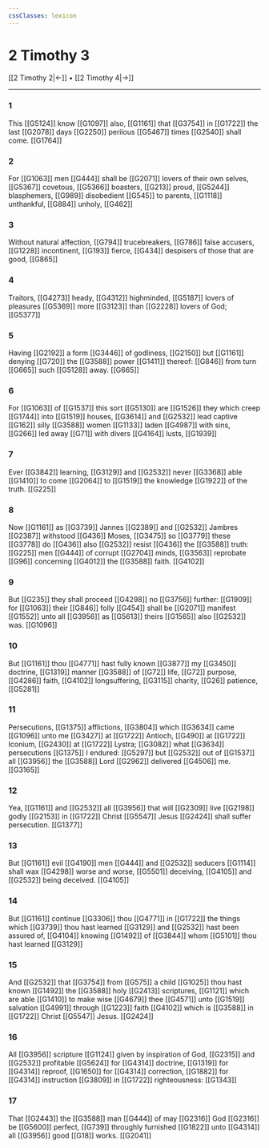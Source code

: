 ```yaml
---
cssClasses: lexicon
---
```

# 2 Timothy 3

[[2 Timothy 2|←]] • [[2 Timothy 4|→]]

---

### 1
This [[G5124]] know [[G1097]] also, [[G1161]] that [[G3754]] in [[G1722]] the last [[G2078]] days [[G2250]] perilous [[G5467]] times [[G2540]] shall come. [[G1764]]

### 2
For [[G1063]] men [[G444]] shall be [[G2071]] lovers of their own selves, [[G5367]] covetous, [[G5366]] boasters, [[G213]] proud, [[G5244]] blasphemers, [[G989]] disobedient [[G545]] to parents, [[G1118]] unthankful, [[G884]] unholy, [[G462]]

### 3
Without natural affection, [[G794]] trucebreakers, [[G786]] false accusers, [[G1228]] incontinent, [[G193]] fierce, [[G434]] despisers of those that are good, [[G865]]

### 4
Traitors, [[G4273]] heady, [[G4312]] highminded, [[G5187]] lovers of pleasures [[G5369]] more [[G3123]] than [[G2228]] lovers of God; [[G5377]]

### 5
Having [[G2192]] a form [[G3446]] of godliness, [[G2150]] but [[G1161]] denying [[G720]] the [[G3588]] power [[G1411]] thereof: [[G846]] from turn [[G665]] such [[G5128]] away. [[G665]]

### 6
For [[G1063]] of [[G1537]] this sort [[G5130]] are [[G1526]] they which creep [[G1744]] into [[G1519]] houses, [[G3614]] and [[G2532]] lead captive [[G162]]  silly [[G3588]] women [[G1133]] laden [[G4987]] with sins, [[G266]] led away [[G71]] with divers [[G4164]] lusts, [[G1939]]

### 7
Ever [[G3842]] learning, [[G3129]] and [[G2532]] never [[G3368]] able [[G1410]] to come [[G2064]] to [[G1519]] the knowledge [[G1922]] of the truth. [[G225]]

### 8
Now [[G1161]] as [[G3739]] Jannes [[G2389]] and [[G2532]] Jambres [[G2387]] withstood [[G436]] Moses, [[G3475]] so [[G3779]] these [[G3778]] do [[G436]] also [[G2532]] resist [[G436]] the [[G3588]] truth: [[G225]] men [[G444]] of corrupt [[G2704]] minds, [[G3563]] reprobate [[G96]] concerning [[G4012]] the [[G3588]] faith. [[G4102]]

### 9
But [[G235]] they shall proceed [[G4298]] no [[G3756]] further: [[G1909]] for [[G1063]] their [[G846]] folly [[G454]] shall be [[G2071]] manifest [[G1552]] unto all [[G3956]] as [[G5613]] theirs [[G1565]] also [[G2532]] was. [[G1096]]

### 10
But [[G1161]] thou [[G4771]] hast fully known [[G3877]] my [[G3450]] doctrine, [[G1319]]  manner [[G3588]] of [[G72]] life, [[G72]] purpose, [[G4286]] faith, [[G4102]] longsuffering, [[G3115]] charity, [[G26]] patience, [[G5281]]

### 11
Persecutions, [[G1375]] afflictions, [[G3804]] which [[G3634]] came [[G1096]] unto me [[G3427]] at [[G1722]] Antioch, [[G490]] at [[G1722]] Iconium, [[G2430]] at [[G1722]] Lystra; [[G3082]] what [[G3634]] persecutions [[G1375]] I endured: [[G5297]] but [[G2532]] out of [[G1537]] all [[G3956]] the [[G3588]] Lord [[G2962]] delivered [[G4506]] me. [[G3165]]

### 12
Yea, [[G1161]] and [[G2532]] all [[G3956]] that will [[G2309]] live [[G2198]] godly [[G2153]] in [[G1722]] Christ [[G5547]] Jesus [[G2424]] shall suffer persecution. [[G1377]]

### 13
But [[G1161]] evil [[G4190]] men [[G444]] and [[G2532]] seducers [[G1114]] shall wax [[G4298]] worse and worse, [[G5501]] deceiving, [[G4105]] and [[G2532]] being deceived. [[G4105]]

### 14
But [[G1161]] continue [[G3306]] thou [[G4771]] in [[G1722]] the things which [[G3739]] thou hast learned [[G3129]] and [[G2532]] hast been assured of, [[G4104]] knowing [[G1492]] of [[G3844]] whom [[G5101]] thou hast learned [[G3129]]

### 15
And [[G2532]] that [[G3754]] from [[G575]] a child [[G1025]] thou hast known [[G1492]] the [[G3588]] holy [[G2413]] scriptures, [[G1121]] which are able [[G1410]] to make wise [[G4679]] thee [[G4571]] unto [[G1519]] salvation [[G4991]] through [[G1223]] faith [[G4102]] which is [[G3588]] in [[G1722]] Christ [[G5547]] Jesus. [[G2424]]

### 16
All [[G3956]] scripture [[G1124]] given by inspiration of God, [[G2315]] and [[G2532]] profitable [[G5624]] for [[G4314]] doctrine, [[G1319]] for [[G4314]] reproof, [[G1650]] for [[G4314]] correction, [[G1882]] for [[G4314]] instruction [[G3809]] in [[G1722]] righteousness: [[G1343]]

### 17
That [[G2443]] the [[G3588]] man [[G444]] of may [[G2316]] God [[G2316]] be [[G5600]] perfect, [[G739]] throughly furnished [[G1822]] unto [[G4314]] all [[G3956]] good [[G18]] works. [[G2041]]
